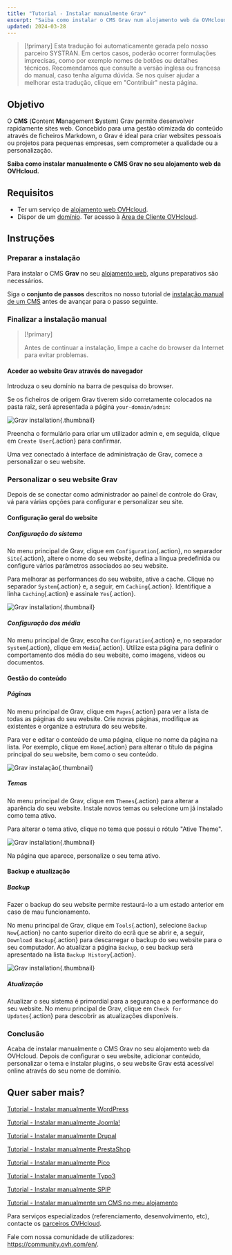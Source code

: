 ```yaml
---
title: "Tutorial - Instalar manualmente Grav"
excerpt: "Saiba como instalar o CMS Grav num alojamento web da OVHcloud"
updated: 2024-03-28
---
```


> [!primary]
> Esta tradução foi automaticamente gerada pelo nosso parceiro SYSTRAN. Em certos casos, poderão ocorrer formulações imprecisas, como por exemplo nomes de botões ou detalhes técnicos. Recomendamos que consulte a versão inglesa ou francesa do manual, caso tenha alguma dúvida. Se nos quiser ajudar a melhorar esta tradução, clique em "Contribuir" nesta página.
>

## Objetivo

O **CMS** (**C**ontent **M**anagement **S**ystem) Grav permite desenvolver rapidamente sites web. Concebido para uma gestão otimizada do conteúdo através de ficheiros Markdown, o Grav é ideal para criar websites pessoais ou projetos para pequenas empresas, sem comprometer a qualidade ou a personalização.

**Saiba como instalar manualmente o CMS Grav no seu alojamento web da OVHcloud.**

## Requisitos

- Ter um serviço de [alojamento web OVHcloud](/links/web/hosting).
- Dispor de um [domínio](https://www.ovhcloud.com/pt/domains/).
Ter acesso à [Área de Cliente OVHcloud](/links/manager).

## Instruções

### Preparar a instalação

Para instalar o CMS **Grav** no seu [alojamento web](/links/web/hosting), alguns preparativos são necessários.

Siga o **conjunto de passos** descritos no nosso tutorial de [instalação manual de um CMS](/pages/web_cloud/web_hosting/cms_manual_installation) antes de avançar para o passo seguinte.

### Finalizar a instalação manual

> [!primary]
>
> Antes de continuar a instalação, limpe a cache do browser da Internet para evitar problemas.
>

#### Aceder ao website Grav através do navegador

Introduza o seu domínio na barra de pesquisa do browser.

Se os ficheiros de origem Grav tiverem sido corretamente colocados na pasta raiz, será apresentada a página `your-domain/admin`:

![Grav installation](images/first_page_config.png){.thumbnail}

Preencha o formulário para criar um utilizador admin e, em seguida, clique em `Create User`{.action} para confirmar.

Uma vez conectado à interface de administração de Grav, comece a personalizar o seu website.

### Personalizar o seu website Grav

Depois de se conectar como administrador ao painel de controle do Grav, vá para várias opções para configurar e personalizar seu site.

#### Configuração geral do website

##### Configuração do sistema

No menu principal de Grav, clique em `Configuration`{.action}, no separador `Site`{.action}, altere o nome do seu website, defina a língua predefinida ou configure vários parâmetros associados ao seu website.

Para melhorar as performances do seu website, ative a cache. Clique no separador `System`{.action} e, a seguir, em `Caching`{.action}. Identifique a linha `Caching`{.action} e assinale `Yes`{.action}.

![Grav installation](images/activate_cache.png){.thumbnail}

##### Configuração dos média

No menu principal de Grav, escolha `Configuration`{.action} e, no separador `System`{.action}, clique em `Media`{.action}. Utilize esta página para definir o comportamento dos média do seu website, como imagens, vídeos ou documentos.

#### Gestão do conteúdo

##### Páginas

No menu principal de Grav, clique em `Pages`{.action} para ver a lista de todas as páginas do seu website. Crie novas páginas, modifique as existentes e organize a estrutura do seu website.

Para ver e editar o conteúdo de uma página, clique no nome da página na lista. Por exemplo, clique em `Home`{.action} para alterar o título da página principal do seu website, bem como o seu conteúdo.

![Grav instalação](images/list_pages.png){.thumbnail}

##### Temas

No menu principal de Grav, clique em `Themes`{.action} para alterar a aparência do seu website. Instale novos temas ou selecione um já instalado como tema ativo.

Para alterar o tema ativo, clique no tema que possui o rótulo "Ative Theme".

![Grav installation](images/theme_active.png){.thumbnail}

Na página que aparece, personalize o seu tema ativo.

#### Backup e atualização

##### Backup

Fazer o backup do seu website permite restaurá-lo a um estado anterior em caso de mau funcionamento.

No menu principal de Grav, clique em `Tools`{.action}, selecione `Backup Now`{.action} no canto superior direito do ecrã que se abrir e, a seguir, `Download Backup`{.action} para descarregar o backup do seu website para o seu computador. Ao atualizar a página `Backup`, o seu backup será apresentado na lista `Backup History`{.action}.

![Grav installation](images/backup_history.png){.thumbnail}

##### Atualização

Atualizar o seu sistema é primordial para a segurança e a performance do seu website. No menu principal de Grav, clique em `Check for Updates`{.action} para descobrir as atualizações disponíveis.

### Conclusão

Acaba de instalar manualmente o CMS Grav no seu alojamento web da OVHcloud. Depois de configurar o seu website, adicionar conteúdo, personalizar o tema e instalar plugins, o seu website Grav está acessível online através do seu nome de domínio.

## Quer saber mais? <a name="go-further"></a>

[Tutorial - Instalar manualmente WordPress](/pages/web_cloud/web_hosting/cms_manual_installation_wordpress)

[Tutorial - Instalar manualmente Joomla!](/pages/web_cloud/web_hosting/cms_manual_installation_joomla)

[Tutorial - Instalar manualmente Drupal](/pages/web_cloud/web_hosting/cms_manual_installation_drupal)

[Tutorial - Instalar manualmente PrestaShop](/pages/web_cloud/web_hosting/cms_manual_installation_prestashop)

[Tutorial - Instalar manualmente Pico](/pages/web_cloud/web_hosting/cms_manual_installation_pico)

[Tutorial - Instalar manualmente Typo3](/pages/web_cloud/web_hosting/cms_manual_installation_typo3)

[Tutorial - Instalar manualmente SPIP](/pages/web_cloud/web_hosting/cms_manual_installation_spip)

[Tutorial - Instalar manualmente um CMS no meu alojamento](/pages/web_cloud/web_hosting/cms_manual_installation)
 
Para serviços especializados (referenciamento, desenvolvimento, etc), contacte os [parceiros OVHcloud](/links/partner).
 
Fale com nossa comunidade de utilizadores: <https://community.ovh.com/en/>.